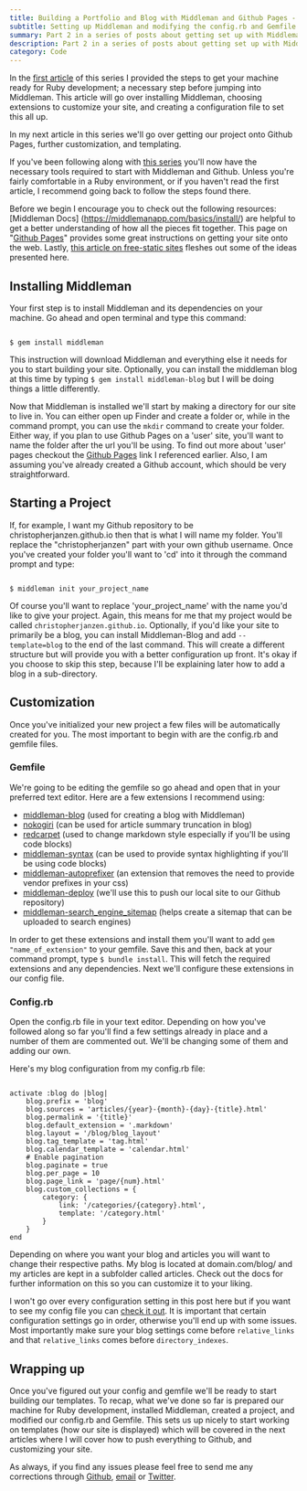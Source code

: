 ```yaml
---
title: Building a Portfolio and Blog with Middleman and Github Pages - Part 2
subtitle: Setting up Middleman and modifying the config.rb and Gemfile
summary: Part 2 in a series of posts about getting set up with Middleman and Github Pages.
description: Part 2 in a series of posts about getting set up with Middleman and Github Pages.
category: Code
---
```


In the [first article](http://www.christopherjanzen.com/blog/building-a-portfolio-and-blog-with-middleman-and-github-pages/) of this series I provided the steps to get your machine ready for Ruby development; a necessary step before jumping into Middleman. This article will go over installing Middleman, choosing extensions to customize your site, and creating a configuration file to set this all up.

In my next article in this series we'll go over getting our project onto Github Pages, further customization, and templating.

If you've been following along with [this series](http://www.christopherjanzen.com/blog/building-a-portfolio-and-blog-with-middleman-and-github-pages/) you'll now have the necessary tools required to start with Middleman and Github. Unless you're fairly comfortable in a Ruby environment, or if you haven't read the first article, I recommend going back to follow the steps found there.

Before we begin I encourage you to check out the following resources:
[Middleman Docs]        (https://middlemanapp.com/basics/install/) are helpful to get a better understanding of how all the pieces fit together.
This page on "[Github Pages](https://pages.github.com)" provides some great instructions on getting your site onto the web.
Lastly, [this article on free-static sites](http://www.sitepoint.com/free-static-sites-middleman-github/) fleshes out some of the ideas presented here.

## Installing Middleman
Your first step is to install Middleman and its dependencies on your machine. Go ahead and open terminal and type this command:

<pre><code class="language-bash">
$ gem install middleman
</code></pre>

This instruction will download Middleman and everything else it needs for you to start building your site. Optionally, you can install the middleman blog at this time by typing `$ gem install middleman-blog` but I will be doing things a little differently.

Now that Middleman is installed we'll start by making a directory for our site to live in. You can either open up Finder and create a folder or, while in the command prompt, you can use the `mkdir` command to create your folder. Either way, if you plan to use Github Pages on a 'user' site, you'll want to name the folder after the url you'll be using. To find out more about 'user' pages checkout the [Github Pages](https://pages.github.com) link I referenced earlier. Also, I am assuming you've already created a Github account, which should be very straightforward.

## Starting a Project
If, for example, I want my Github repository to be christopherjanzen.github.io then that is what I will name my folder. You'll replace the "christopherjanzen" part with your own github username. Once you've created your folder you'll want to 'cd' into it through the command prompt and type:

<pre><code class="language-bash">
$ middleman init your_project_name
</code></pre>

Of course you'll want to replace 'your_project_name' with the name you'd like to give your project. Again, this means for me that my project would be called `christopherjanzen.github.io`. Optionally, if you'd like your site to primarily be a blog, you can install Middleman-Blog and add `--template=blog` to the end of the last command. This will create a different structure but will provide you with a better configuration up front. It's okay if you choose to skip this step, because I'll be explaining later how to add a blog in a sub-directory.

## Customization
Once you've initialized your new project a few files will be automatically created for you. The most important to begin with are the config.rb and gemfile files.

### Gemfile
We're going to be editing the gemfile so go ahead and open that in your preferred text editor. Here are a few extensions I recommend using:

- [middleman-blog](https://github.com/middleman/middleman-blog) (used for creating a blog with Middleman)
- [nokogiri](https://github.com/sparklemotion/nokogiri) (can be used for article summary truncation in blog)
- [redcarpet](https://github.com/vmg/redcarpet) (used to change markdown style especially if you'll be using code blocks)
- [middleman-syntax](https://github.com/middleman/middleman-syntax) (can be used to provide syntax highlighting if you'll be using code blocks)
- [middleman-autoprefixer](https://github.com/middleman/middleman-autoprefixer) (an extension that removes the need to provide vendor prefixes in your css)
- [middleman-deploy](https://github.com/middleman-contrib/middleman-deploy) (we'll use this to push our local site to our Github repository)
- [middleman-search\_engine\_sitemap](https://github.com/Aupajo/middleman-search_engine_sitemap) (helps create a sitemap that can be uploaded to search engines)

In order to get these extensions and install them you'll want to add `gem "name_of_extension"` to your gemfile. Save this and then, back at your command prompt, type `$ bundle install`. This will fetch the required extensions and any dependencies. Next we'll configure these extensions in our config file.

### Config.rb
Open the config.rb file in your text editor. Depending on how you've followed along so far you'll find a few settings already in place and a number of them are commented out. We'll be changing some of them and adding our own.

Here's my blog configuration from my config.rb file:

<pre><code class="language-ruby">
activate :blog do |blog|
    blog.prefix = 'blog'
    blog.sources = 'articles/{year}-{month}-{day}-{title}.html'
    blog.permalink = '{title}'
    blog.default_extension = '.markdown'
    blog.layout = '/blog/blog_layout'
    blog.tag_template = 'tag.html'
    blog.calendar_template = 'calendar.html'
    # Enable pagination
    blog.paginate = true
    blog.per_page = 10
    blog.page_link = 'page/{num}.html'
    blog.custom_collections = {
        category: {
            link: '/categories/{category}.html',
            template: '/category.html'
        }
    }
end
</pre></code>

Depending on where you want your blog and articles you will want to change their respective paths. My blog is located at domain.com/blog/ and my articles are kept in a subfolder called articles. Check out the docs for further information on this so you can customize it to your liking.

I won't go over every configuration setting in this post here but if you want to see my config file you can [check it out](https://github.com/christopherjanzen/christopherjanzen.github.io/blob/source/config.rb). It is important that certain configuration settings go in order, otherwise you'll end up with some issues. Most importantly make sure your blog settings come before `relative_links` and that `relative_links` comes before `directory_indexes`.

## Wrapping up
Once you've figured out your config and gemfile we'll be ready to start building our templates. To recap, what we've done so far is prepared our machine for Ruby development, installed Middleman, created a project, and modified our config.rb and Gemfile. This sets us up nicely to start working on templates (how our site is displayed) which will be covered in the next articles where I will cover how to push everything to Github, and customizing your site.

As always, if you find any issues please feel free to send me any corrections through [Github](https://github.com/christopherjanzen/christopherjanzen.github.io), [email](http://www.christopherjanzen.com#contact) or [Twitter](http://www.twitter.com/cijanzen).
